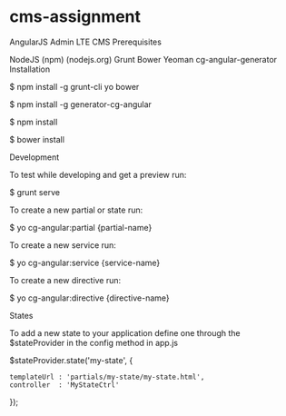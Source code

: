 # cms-assignment

AngularJS Admin LTE CMS
Prerequisites

NodeJS (npm) (nodejs.org)
Grunt
Bower
Yeoman
cg-angular-generator
Installation

$ npm install -g grunt-cli yo bower

$ npm install -g generator-cg-angular

$ npm install

$ bower install

Development

To test while developing and get a preview run:

$ grunt serve

To create a new partial or state run:

$ yo cg-angular:partial {partial-name}

To create a new service run:

$ yo cg-angular:service {service-name}

To create a new directive run:

$ yo cg-angular:directive {directive-name}

States

To add a new state to your application define one through the $stateProvider in the config method in app.js

$stateProvider.state('my-state', {

    templateUrl : 'partials/my-state/my-state.html',
    controller  : 'MyStateCtrl'

});


